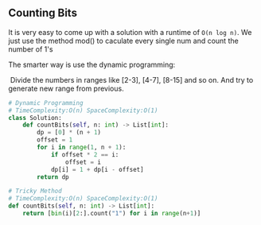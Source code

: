 ## Counting Bits

It is very easy to come up with a solution with a runtime of `O(n log n)`. We just use the method mod() to caculate every single num and count the number of 1's 

The smarter way is use the dynamic programming:

​	Divide the numbers in ranges like [2-3], [4-7], [8-15] and so on. And try to generate new range from previous.

```python
# Dynamic Programming
# TimeComplexity:O(n) SpaceComplexity:O(1)
class Solution:
    def countBits(self, n: int) -> List[int]:
        dp = [0] * (n + 1)
        offset = 1
        for i in range(1, n + 1):
            if offset * 2 == i:
                offset = i
            dp[i] = 1 + dp[i - offset]
        return dp
```

```python
# Tricky Method
# TimeComplexity:O(n) SpaceComplexity:O(1)
def countBits(self, n: int) -> List[int]:
    return [bin(i)[2:].count("1") for i in range(n+1)]
```